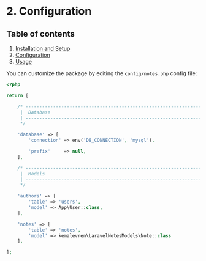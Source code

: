 # 2. Configuration

## Table of contents

  1. [Installation and Setup](1-Installation-and-Setup.md)
  2. [Configuration](2-Configuration.md)
  3. [Usage](3-Usage.md)

You can customize the package by editing the `config/notes.php` config file:

```php
<?php

return [

    /* -----------------------------------------------------------------
     |  Database
     | -----------------------------------------------------------------
     */

    'database' => [
        'connection' => env('DB_CONNECTION', 'mysql'),

        'prefix'     => null,
    ],

    /* -----------------------------------------------------------------
     |  Models
     | -----------------------------------------------------------------
     */

    'authors' => [
        'table' => 'users',
        'model' => App\User::class,
    ],

    'notes' => [
        'table' => 'notes',
        'model' => kemalevren\LaravelNotesModels\Note::class
    ],

];
```

